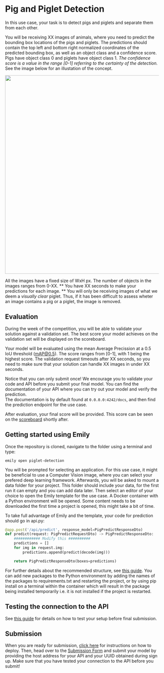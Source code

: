 # Pig and Piglet Detection
In this use case, your task is to detect pigs and piglets and separate them from each other. 

You will be receiving XX images of animals, where you need to predict the bounding box locations of the pigs and piglets. The predictions should contain the top left and bottom right normalized coordinates of the predicted bounding box, as well as an object class and a confidence score. Pigs have object class 0 and piglets have object class 1. *The confidence score is a value in the range [0-1] referring to the certainty of the detection.* See the image below for an illustation of the concept.

<p align="center">
  <img src="../pigImage.jpg" width=650>
</p>

All the images have a fixed size of WxH px. The number of objects in the images ranges from 0-XX. ** You have XX seconds to make your predictions for each image. **
You will only be receiving images of what we deem a *visually clear* piglet. Thus, if it has been difficult to assess wheter an image contains a pig or a piglet, the image is removed.

## Evaluation
During the week of the competition, you will be able to validate your solution against a validation set. The best score your model achieves on the validation set will be displayed on the scoreboard.

Your model will be evaluated using the mean Average Precission at a 0.5 IoU threshold (mAP@0.5). The score ranges from [0-1], with 1 being the highest score.
The validation request timeouts after XX seconds, so you need to make sure that your solution can handle XX images in under XX seconds.

Notice that you can only submit once! We encourage you to validate your code and API before you submit your final model. You can find the documentation of your API where you can try out your model and verify the prediction. <br>
The documentation is by default found at `0.0.0.0:4242/docs`, and then find the prediction endpoint for the use case.


After evaluation, your final score will be provided. This score can be seen on the <a href="https://cases.dmiai.dk/">scoreboard</a> shortly after.


## Getting started using Emily
Once the repository is cloned, navigate to the folder using a terminal and type:
```
emily open piglet-detection
```
You will be prompted for selecting an application. For this use case, it might be beneficial to use a Computer Vision image, where you can select your prefered deep learning framework. Afterwards, you will be asked to mount a data folder for your project. This folder should include your data, for the first run it can empty and you can add data later. Then select an editor of your choice to open the Emily template for the use case. A Docker container with a Python environment will be opened. Some content needs to be downloaded the first time a project is opened, this might take a bit of time.

To take full advantage of Emily and the template, your code for prediction should go in api.py:
```python
@app.post('/api/predict', response_model=PigPredictResponseDto)
def predict(request: PigPredictRequestDto) -> PigPredictResponseDto:
    ############ Modify this ##########
    predictions = []
    for img in request.img:
        predictions.append(predict(decode(img)))

    return PigPredictResponseDto(boxes=predictions)
```
For further details about the recommended structure, see <a href="https://amboltio.github.io/emily-intro/emily-intro/">this guide</a>.
You can add new packages to the Python environment by adding the names of the packages to requirements.txt and restarting the project, or by using pip install on a terminal within the container which will result in the package being installed temporarily i.e. it is not installed if the project is restarted. <br>

## Testing the connection to the API
See <a href="https://amboltio.github.io/emily-intro/deploy/test/">this guide</a> for details on how to test your setup before final submission.

## Submission
When you are ready for submission, <a href="https://amboltio.github.io/emily-intro/deploy/">click here</a> for instructions on how to deploy. Then, head over to the <a href="https://cases.dmiai.dk/">Submission Form</a> and submit your model by providing the host address for your API and your UUID obtained during sign up. Make sure that you have tested your connection to the API before you submit!<br>
